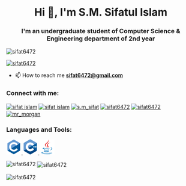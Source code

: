 <h1 align="center">Hi 👋, I'm S.M. Sifatul Islam</h1>
<h3 align="center">I'm an undergraduate student of Computer Science & Engineering department of 2nd year</h3>

<p align="left"> <img src="https://komarev.com/ghpvc/?username=sifat6472&label=Profile%20views&color=0e75b6&style=flat" alt="sifat6472" /> </p>

<p align="left"> <a href="https://github.com/ryo-ma/github-profile-trophy"><img src="https://github-profile-trophy.vercel.app/?username=sifat6472" alt="sifat6472" /></a> </p>

- 📫 How to reach me **sifat6472@gmail.com**

<h3 align="left">Connect with me:</h3>
<p align="left">
<a href="https://linkedin.com/in/sifat islam" target="blank"><img align="center" src="https://raw.githubusercontent.com/rahuldkjain/github-profile-readme-generator/master/src/images/icons/Social/linked-in-alt.svg" alt="sifat islam" height="30" width="40" /></a>
<a href="https://fb.com/sifat islam" target="blank"><img align="center" src="https://raw.githubusercontent.com/rahuldkjain/github-profile-readme-generator/master/src/images/icons/Social/facebook.svg" alt="sifat islam" height="30" width="40" /></a>
<a href="https://instagram.com/s.m_sifat" target="blank"><img align="center" src="https://raw.githubusercontent.com/rahuldkjain/github-profile-readme-generator/master/src/images/icons/Social/instagram.svg" alt="s.m_sifat" height="30" width="40" /></a>
<a href="https://codeforces.com/profile/sifat6472" target="blank"><img align="center" src="https://raw.githubusercontent.com/rahuldkjain/github-profile-readme-generator/master/src/images/icons/Social/codeforces.svg" alt="sifat6472" height="30" width="40" /></a>
<a href="https://www.leetcode.com/sifat6472" target="blank"><img align="center" src="https://raw.githubusercontent.com/rahuldkjain/github-profile-readme-generator/master/src/images/icons/Social/leet-code.svg" alt="sifat6472" height="30" width="40" /></a>
<a href="https://www.topcoder.com/members/mr_morgan" target="blank"><img align="center" src="https://raw.githubusercontent.com/rahuldkjain/github-profile-readme-generator/master/src/images/icons/Social/topcoder.svg" alt="mr_morgan" height="30" width="40" /></a>
</p>

<h3 align="left">Languages and Tools:</h3>
<p align="left"> <a href="https://www.cprogramming.com/" target="_blank" rel="noreferrer"> <img src="https://raw.githubusercontent.com/devicons/devicon/master/icons/c/c-original.svg" alt="c" width="40" height="40"/> </a> <a href="https://www.w3schools.com/cpp/" target="_blank" rel="noreferrer"> <img src="https://raw.githubusercontent.com/devicons/devicon/master/icons/cplusplus/cplusplus-original.svg" alt="cplusplus" width="40" height="40"/> </a> <a href="https://www.java.com" target="_blank" rel="noreferrer"> <img src="https://raw.githubusercontent.com/devicons/devicon/master/icons/java/java-original.svg" alt="java" width="40" height="40"/> </a> </p>

<p><img align="left" src="https://github-readme-stats.vercel.app/api/top-langs?username=sifat6472&show_icons=true&locale=en&layout=compact" alt="sifat6472" /></p>

<p>&nbsp;<img align="center" src="https://github-readme-stats.vercel.app/api?username=sifat6472&show_icons=true&locale=en" alt="sifat6472" /></p>

<p><img align="center" src="https://github-readme-streak-stats.herokuapp.com/?user=sifat6472&" alt="sifat6472" /></p>
